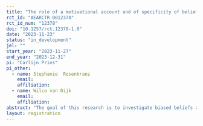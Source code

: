 ```yaml
---
title: "The role of a motivational account and of specificity of belief measures in overconfidence about personal saving behavior"
rct_id: "AEARCTR-0012378"
rct_id_num: "12378"
doi: "10.1257/rct.12378-1.0"
date: "2023-11-23"
status: "in_development"
jel: ""
start_year: "2023-11-27"
end_year: "2023-12-31"
pi: "Carlijn Prins"
pi_other:
  - name: Stephanie  Rosenkranz
    email: 
    affiliation: 
  - name: Wilco van Dijk
    email: 
    affiliation: 
abstract: "The goal of this research is to investigate biased beliefs about personal saving behavior. Biased beliefs in this study are operationalized as overconfidence, comparing an individual’s beliefs about personal saving behavior to an individual’s beliefs about saving behavior of others. This form of overconfidence is also known as the better-than-average effect. Furthermore, by experimentally varying the importance to save, we will be able to test whether overconfidence about personal saving behavior has a motivational account. Also, we will investigate whether specificity of the beliefs measures affects the level of overconfidence. And we will look into the interaction between importance to save and specificity of the beliefs measures. We designed a 2 by 2 online experiment, where both the importance of saving and the specificity of the belief measures are varied. The results of the experiment will have relevance for understanding personal saving behavior and for the development of interventions to help people improve their saving behavior. "
layout: registration
---
```


